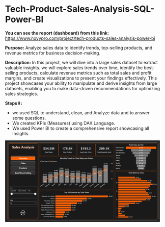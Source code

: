 # Tech-Product-Sales-Analysis-SQL-Power-BI


**You can see the report (dashboard) from this link:** https://www.novypro.com/project/tech-products-sales-analysis-power-bi 



**Purpose:** 
Analyze sales data to identify trends, top-selling products, and revenue metrics for business decision-making. 


**Description:** 
In this project, we will dive into a large sales dataset to extract valuable insights. we will explore sales trends over time, identify the best-selling products, calculate revenue metrics such as total sales and profit margins, and create visualizations to present your findings effectively. This project showcases your  ability to manipulate and derive insights from large datasets, enabling you to make data-driven recommendations for optimizing sales strategies.


**Steps⬇:**
- we used SQL to understand, clean, and Analyze data and to answer some questions.  
- We created KPIs (Measures) using DAX Language. 
- We used Power BI to create a comprehensive report showcasing all insights.


<img src="Screenshot 2024-04-13 192036.png">
